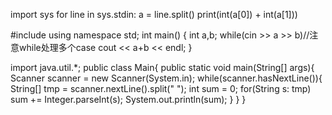 import sys 
for line in sys.stdin:
    a = line.split()
    print(int(a[0]) + int(a[1]))

#include <iostream>
using namespace std;
int main() {
    int a,b; while(cin >> a >> b)//注意while处理多个case
        cout << a+b << endl;
}

import java.util.*;
public class Main{
    public static void main(String[] args){
        Scanner scanner = new Scanner(System.in);
        while(scanner.hasNextLine()){
            String[] tmp = scanner.nextLine().split(" ");
            int sum = 0;
            for(String s: tmp)
                sum += Integer.parseInt(s);
            System.out.println(sum);
        }
    }
}